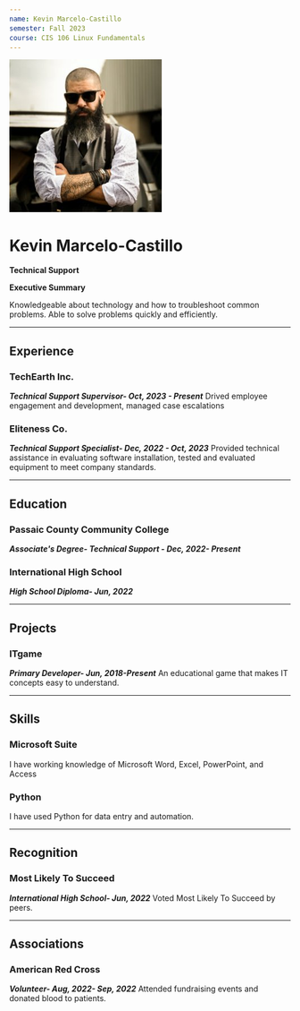 ```yaml
---
name: Kevin Marcelo-Castillo
semester: Fall 2023
course: CIS 106 Linux Fundamentals
---
```


![pfp](pexels-bruno-salvadori2-2269872.jpg)

# Kevin Marcelo-Castillo

**Technical Support**

**Executive Summary**

Knowledgeable about technology and how to troubleshoot common problems. Able to solve problems quickly and efficiently. 

<hr>

## Experience 

### TechEarth Inc.
***Technical Support Supervisor- Oct, 2023 - Present***
Drived employee engagement and development, managed case escalations

### Eliteness Co.
***Technical Support Specialist- Dec, 2022 - Oct, 2023***
Provided technical assistance in evaluating software installation, tested and evaluated equipment to meet company standards.

<hr>

## Education

### Passaic County Community College
***Associate's Degree- Technical Support - Dec, 2022- Present***

### International High School
***High School Diploma- Jun, 2022***

<hr>

## Projects

### ITgame
***Primary Developer- Jun, 2018-Present***
An educational game that makes IT concepts easy to understand. 

<hr>

## Skills

### Microsoft Suite
I have working knowledge of Microsoft Word, Excel, PowerPoint, and Access
### Python
I have used Python for data entry and automation.

<hr>

## Recognition

### Most Likely To Succeed
***International High School- Jun, 2022*** 
Voted Most Likely To Succeed by peers.

<hr>

## Associations

### American Red Cross
***Volunteer- Aug, 2022- Sep, 2022***
Attended fundraising events and donated blood to patients.